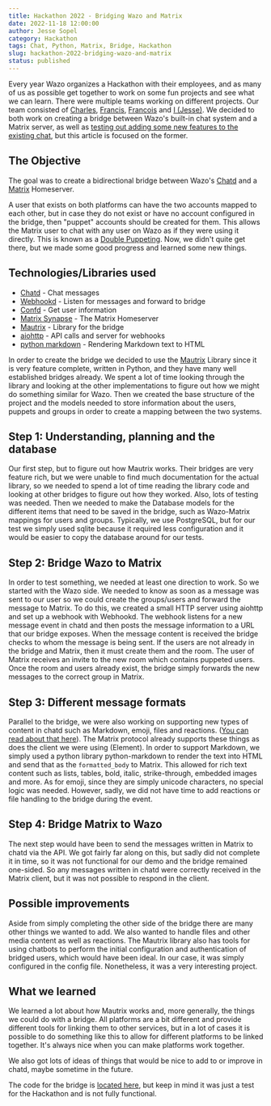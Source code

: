 ```yaml
---
title: Hackathon 2022 - Bridging Wazo and Matrix
date: 2022-11-18 12:00:00
author: Jesse Sopel
category: Hackathon
tags: Chat, Python, Matrix, Bridge, Hackathon
slug: hackathon-2022-bridging-wazo-and-matrix
status: published
---
```


Every year Wazo organizes a Hackathon with their employees, and as many of us as possible get together to work on some fun projects and see what we can learn.
There were multiple teams working on different projects. Our team consisted of [Charles](https://github.com/DrPyser), [Francis](https://github.com/chartrandf), [Francois](https://github.com/fblackburn1) and [I (Jesse)](https://github.com/sopelj).
We decided to both work on creating a bridge between Wazo's built-in chat system and a Matrix server, as well as [testing out adding some new features to the existing chat](https://wazo-platform.org/blog/hackaton-2022-building-group-chat-with-wazo), but this article is focused on the former.

## The Objective

The goal was to create a bidirectional bridge between Wazo's [Chatd](https://wazo-platform.org/documentation/overview/chat.html) and a [Matrix](https://matrix.org/) Homeserver.

A user that exists on both platforms can have the two accounts mapped to each other, but in case they do not exist or have no account configured in the bridge, then "puppet" accounts should be created for them. This allows the Matrix user to chat with any user on Wazo as if they were using it directly. This is known as a [Double Puppeting](https://matrix.org/docs/guides/types-of-bridging#double-puppeted-bridge). Now, we didn't quite get there, but we made some good progress and learned some new things.

## Technologies/Libraries used

- [Chatd](https://wazo-platform.org/documentation/overview/chat.html) - Chat messages
- [Webhookd](https://wazo-platform.org/documentation/overview/webhook.html) - Listen for messages and forward to bridge
- [Confd](https://wazo-platform.org/documentation/overview/configuration.html) - Get user information
- [Matrix Synapse](https://matrix.org/docs/projects/server/synapse) - The Matrix Homeserver
- [Mautrix](https://github.com/mautrix/python) - Library for the bridge
- [aiohttp](https://docs.aiohttp.org/en/stable/) - API calls and server for webhooks
- [python markdown](https://python-markdown.github.io/) - Rendering Markdown text to HTML

In order to create the bridge we decided to use the [Mautrix](https://github.com/mautrix/python) Library since it is very feature complete, written in Python, and they have many well established bridges already. We spent a lot of time looking through the library and looking at the other implementations to figure out how we might do something similar for Wazo. Then we created the base structure of the project and the models needed to store information about the users, puppets and groups in order to create a mapping between the two systems.

## Step 1: Understanding, planning and the database

Our first step, but to figure out how Mautrix works. Their bridges are very feature rich, but we were unable to find much documentation for the actual library, so we needed to spend a lot of time reading the library code and looking at other bridges to figure out how they worked. Also, lots of testing was needed. Then we needed to make the Database models for the different items that need to be saved in the bridge, such as Wazo-Matrix mappings for users and groups. Typically, we use PostgreSQL, but for our test we simply used sqlite because it required less configuration and it would be easier to copy the database around for our tests.

## Step 2: Bridge Wazo to Matrix

In order to test something, we needed at least one direction to work. So we started with the Wazo side. We needed to know as soon as a message was sent to our user so we could create the groups/users and forward the message to Matrix. To do this, we created a small HTTP server using aiohttp and set up a webhook with Webhookd. The webhook listens for a new message event in chatd and then posts the message information to a URL that our bridge exposes. When the message content is received the bridge checks to whom the message is being sent. If the users are not already in the bridge and Matrix, then it must create them and the room. The user of Matrix receives an invite to the new room which contains puppeted users. Once the room and users already exist, the bridge simply forwards the new messages to the correct group in Matrix.

## Step 3: Different message formats

Parallel to the bridge, we were also working on supporting new types of content in chatd such as Markdown, emoji, files and reactions. ([You can read about that here](https://wazo-platform.org/blog/hackaton-2022-building-group-chat-with-wazo)). The Matrix protocol already supports these things as does the client we were using (Element). In order to support Markdown, we simply used a python library python-markdown to render the text into HTML and send that as the `formatted_body` to Matrix. This allowed for rich text content such as lists, tables, bold, italic, strike-through, embedded images and more. As for emoji, since they are simply unicode characters, no special logic was needed. However, sadly, we did not have time to add reactions or file handling to the bridge during the event.

## Step 4: Bridge Matrix to Wazo

The next step would have been to send the messages written in Matrix to chatd via the API. We got fairly far along on this, but sadly did not complete it in time, so it was not functional for our demo and the bridge remained one-sided. So any messages written in chatd were correctly received in the Matrix client, but it was not possible to respond in the client.

## Possible improvements

Aside from simply completing the other side of the bridge there are many other things we wanted to add. We also wanted to handle files and other media content as well as reactions. The Mautrix library also has tools for using chatbots to perform the initial configuration and authentication of bridged users, which would have been ideal. In our case, it was simply configured in the config file.
Nonetheless, it was a very interesting project.

## What we learned

We learned a lot about how Mautrix works and, more generally, the things we could do with a bridge. All platforms are a bit different and provide different tools for linking them to other services, but in a lot of cases it is possible to do something like this to allow for different platforms to be linked together. It's always nice when you can make platforms work together.

We also got lots of ideas of things that would be nice to add to or improve in chatd, maybe sometime in the future.

The code for the bridge is [located here](https://github.com/wazo-platform/hackathon-2022-mautrix-wazo), but keep in mind it was just a test for the Hackathon and is not fully functional.
